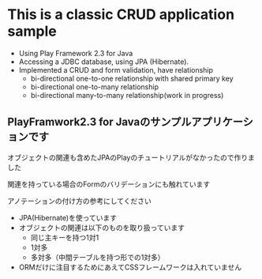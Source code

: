 This is a classic CRUD application sample
=================================

- Using Play Framework 2.3 for Java
- Accessing a JDBC database, using JPA (Hibernate).
- Implemented a CRUD and form validation, have relationship
  - bi-directional one-to-one relationship with shared primary key
  - bi-directional one-to-many relationship
  - bi-directional many-to-many relationship(work in progress)


PlayFramwork2.3 for Javaのサンプルアプリケーションです
------------------------------------------

オブジェクトの関連も含めたJPAのPlayのチュートリアルがなかったので作りました

関連を持っている場合のFormのバリデーションにも触れています

アノテーションの付け方の参考にしてください

- JPA(Hibernate)を使っています
- オブジェクトの関連は以下のものを取り扱っています
  - 同じ主キーを持つ1対1
  - 1対多
  - 多対多（中間テーブルを持つ形での1対多）
- ORMだけに注目するためにあえてCSSフレームワークは入れていません
